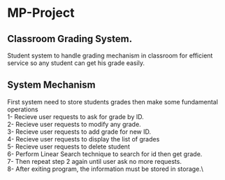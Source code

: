 # MP-Project
## Classroom Grading System.
Student system to handle grading mechanism in classroom for efficient service 
so any student can get his grade easily.

## System Mechanism
First system need to store students grades then make some fundamental operations \
1- Recieve user requests to ask for grade by ID. \
2- Recieve user requests to modify any grade. \
3- Recieve user requests to add grade for new ID. \
4- Recieve user requests to display the list of grades\
5- Recieve user requests to delete student\
6- Perform Linear Search technique to search for id then get grade. \
7- Then repeat step 2 again until user ask no more requests.\
8- After exiting program, the information must be stored in storage.\ 
